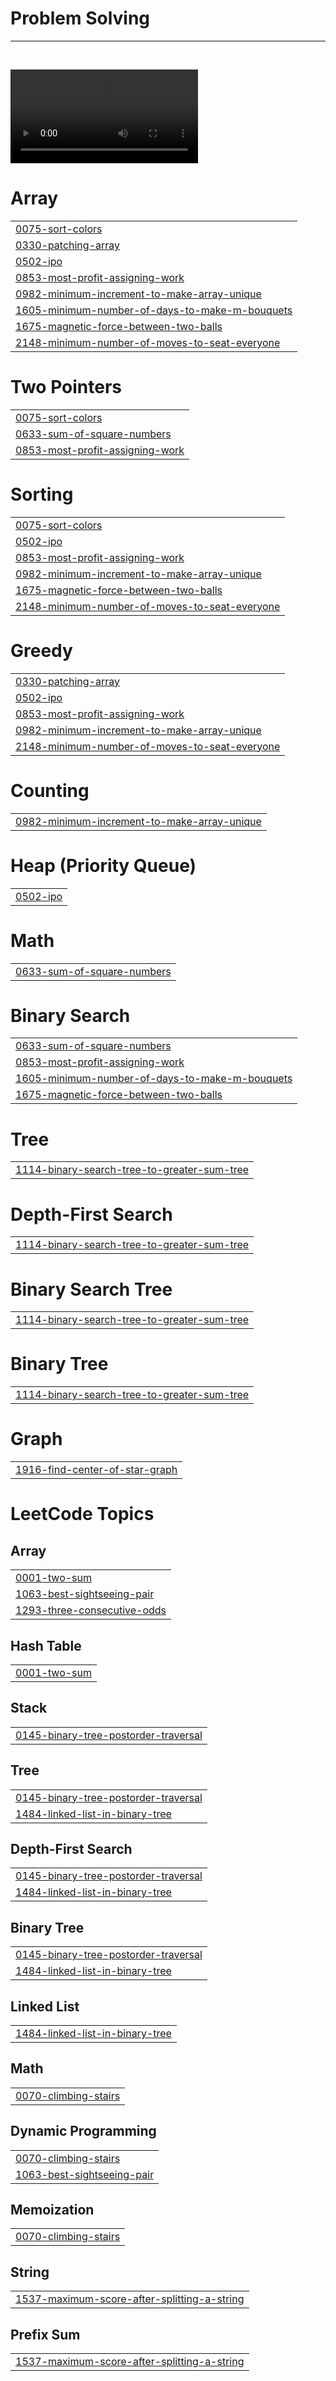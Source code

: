 # Problem Solving

---
<br>

![programming](https://user-images.githubusercontent.com/79819812/222451894-f6850fae-3e1d-48fb-bf0f-e72d56f31124.mp4)


# Array
|  |
| ------- |
| [0075-sort-colors](https://github.com/fortune-man/practice/tree/master/0075-sort-colors) |
| [0330-patching-array](https://github.com/fortune-man/practice/tree/master/0330-patching-array) |
| [0502-ipo](https://github.com/fortune-man/practice/tree/master/0502-ipo) |
| [0853-most-profit-assigning-work](https://github.com/fortune-man/practice/tree/master/0853-most-profit-assigning-work) |
| [0982-minimum-increment-to-make-array-unique](https://github.com/fortune-man/practice/tree/master/0982-minimum-increment-to-make-array-unique) |
| [1605-minimum-number-of-days-to-make-m-bouquets](https://github.com/fortune-man/practice/tree/master/1605-minimum-number-of-days-to-make-m-bouquets) |
| [1675-magnetic-force-between-two-balls](https://github.com/fortune-man/practice/tree/master/1675-magnetic-force-between-two-balls) |
| [2148-minimum-number-of-moves-to-seat-everyone](https://github.com/fortune-man/practice/tree/master/2148-minimum-number-of-moves-to-seat-everyone) |
# Two Pointers
|  |
| ------- |
| [0075-sort-colors](https://github.com/fortune-man/practice/tree/master/0075-sort-colors) |
| [0633-sum-of-square-numbers](https://github.com/fortune-man/practice/tree/master/0633-sum-of-square-numbers) |
| [0853-most-profit-assigning-work](https://github.com/fortune-man/practice/tree/master/0853-most-profit-assigning-work) |
# Sorting
|  |
| ------- |
| [0075-sort-colors](https://github.com/fortune-man/practice/tree/master/0075-sort-colors) |
| [0502-ipo](https://github.com/fortune-man/practice/tree/master/0502-ipo) |
| [0853-most-profit-assigning-work](https://github.com/fortune-man/practice/tree/master/0853-most-profit-assigning-work) |
| [0982-minimum-increment-to-make-array-unique](https://github.com/fortune-man/practice/tree/master/0982-minimum-increment-to-make-array-unique) |
| [1675-magnetic-force-between-two-balls](https://github.com/fortune-man/practice/tree/master/1675-magnetic-force-between-two-balls) |
| [2148-minimum-number-of-moves-to-seat-everyone](https://github.com/fortune-man/practice/tree/master/2148-minimum-number-of-moves-to-seat-everyone) |
# Greedy
|  |
| ------- |
| [0330-patching-array](https://github.com/fortune-man/practice/tree/master/0330-patching-array) |
| [0502-ipo](https://github.com/fortune-man/practice/tree/master/0502-ipo) |
| [0853-most-profit-assigning-work](https://github.com/fortune-man/practice/tree/master/0853-most-profit-assigning-work) |
| [0982-minimum-increment-to-make-array-unique](https://github.com/fortune-man/practice/tree/master/0982-minimum-increment-to-make-array-unique) |
| [2148-minimum-number-of-moves-to-seat-everyone](https://github.com/fortune-man/practice/tree/master/2148-minimum-number-of-moves-to-seat-everyone) |
# Counting
|  |
| ------- |
| [0982-minimum-increment-to-make-array-unique](https://github.com/fortune-man/practice/tree/master/0982-minimum-increment-to-make-array-unique) |
# Heap (Priority Queue)
|  |
| ------- |
| [0502-ipo](https://github.com/fortune-man/practice/tree/master/0502-ipo) |
# Math
|  |
| ------- |
| [0633-sum-of-square-numbers](https://github.com/fortune-man/practice/tree/master/0633-sum-of-square-numbers) |
# Binary Search
|  |
| ------- |
| [0633-sum-of-square-numbers](https://github.com/fortune-man/practice/tree/master/0633-sum-of-square-numbers) |
| [0853-most-profit-assigning-work](https://github.com/fortune-man/practice/tree/master/0853-most-profit-assigning-work) |
| [1605-minimum-number-of-days-to-make-m-bouquets](https://github.com/fortune-man/practice/tree/master/1605-minimum-number-of-days-to-make-m-bouquets) |
| [1675-magnetic-force-between-two-balls](https://github.com/fortune-man/practice/tree/master/1675-magnetic-force-between-two-balls) |
# Tree
|  |
| ------- |
| [1114-binary-search-tree-to-greater-sum-tree](https://github.com/fortune-man/practice/tree/master/1114-binary-search-tree-to-greater-sum-tree) |
# Depth-First Search
|  |
| ------- |
| [1114-binary-search-tree-to-greater-sum-tree](https://github.com/fortune-man/practice/tree/master/1114-binary-search-tree-to-greater-sum-tree) |
# Binary Search Tree
|  |
| ------- |
| [1114-binary-search-tree-to-greater-sum-tree](https://github.com/fortune-man/practice/tree/master/1114-binary-search-tree-to-greater-sum-tree) |
# Binary Tree
|  |
| ------- |
| [1114-binary-search-tree-to-greater-sum-tree](https://github.com/fortune-man/practice/tree/master/1114-binary-search-tree-to-greater-sum-tree) |
# Graph
|  |
| ------- |
| [1916-find-center-of-star-graph](https://github.com/fortune-man/practice/tree/master/1916-find-center-of-star-graph) |
<!---LeetCode Topics Start-->
# LeetCode Topics
## Array
|  |
| ------- |
| [0001-two-sum](https://github.com/fortune-man/practice/tree/master/0001-two-sum) |
| [1063-best-sightseeing-pair](https://github.com/fortune-man/practice/tree/master/1063-best-sightseeing-pair) |
| [1293-three-consecutive-odds](https://github.com/fortune-man/practice/tree/master/1293-three-consecutive-odds) |
## Hash Table
|  |
| ------- |
| [0001-two-sum](https://github.com/fortune-man/practice/tree/master/0001-two-sum) |
## Stack
|  |
| ------- |
| [0145-binary-tree-postorder-traversal](https://github.com/fortune-man/practice/tree/master/0145-binary-tree-postorder-traversal) |
## Tree
|  |
| ------- |
| [0145-binary-tree-postorder-traversal](https://github.com/fortune-man/practice/tree/master/0145-binary-tree-postorder-traversal) |
| [1484-linked-list-in-binary-tree](https://github.com/fortune-man/practice/tree/master/1484-linked-list-in-binary-tree) |
## Depth-First Search
|  |
| ------- |
| [0145-binary-tree-postorder-traversal](https://github.com/fortune-man/practice/tree/master/0145-binary-tree-postorder-traversal) |
| [1484-linked-list-in-binary-tree](https://github.com/fortune-man/practice/tree/master/1484-linked-list-in-binary-tree) |
## Binary Tree
|  |
| ------- |
| [0145-binary-tree-postorder-traversal](https://github.com/fortune-man/practice/tree/master/0145-binary-tree-postorder-traversal) |
| [1484-linked-list-in-binary-tree](https://github.com/fortune-man/practice/tree/master/1484-linked-list-in-binary-tree) |
## Linked List
|  |
| ------- |
| [1484-linked-list-in-binary-tree](https://github.com/fortune-man/practice/tree/master/1484-linked-list-in-binary-tree) |
## Math
|  |
| ------- |
| [0070-climbing-stairs](https://github.com/fortune-man/practice/tree/master/0070-climbing-stairs) |
## Dynamic Programming
|  |
| ------- |
| [0070-climbing-stairs](https://github.com/fortune-man/practice/tree/master/0070-climbing-stairs) |
| [1063-best-sightseeing-pair](https://github.com/fortune-man/practice/tree/master/1063-best-sightseeing-pair) |
## Memoization
|  |
| ------- |
| [0070-climbing-stairs](https://github.com/fortune-man/practice/tree/master/0070-climbing-stairs) |
## String
|  |
| ------- |
| [1537-maximum-score-after-splitting-a-string](https://github.com/fortune-man/practice/tree/master/1537-maximum-score-after-splitting-a-string) |
## Prefix Sum
|  |
| ------- |
| [1537-maximum-score-after-splitting-a-string](https://github.com/fortune-man/practice/tree/master/1537-maximum-score-after-splitting-a-string) |
<!---LeetCode Topics End-->
